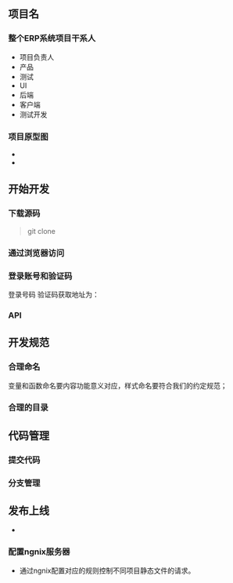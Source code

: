 ## 项目名

### 整个ERP系统项目干系人
- 项目负责人
- 产品
- 测试
- UI
- 后端
- 客户端
- 测试开发

### 项目原型图
-
-
## 开始开发

### 下载源码
 >git clone

### 通过浏览器访问

### 登录账号和验证码
登录号码
验证码获取地址为：[]()

### API

## 开发规范

### 合理命名
  变量和函数命名要内容功能意义对应，样式命名要符合我们的约定规范；

### 合理的目录

## 代码管理

### 提交代码

### 分支管理

## 发布上线
-
### 配置ngnix服务器
- 通过ngnix配置对应的规则控制不同项目静态文件的请求。
